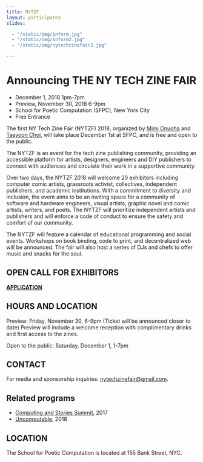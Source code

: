 ```yaml
---
title: NYTZF
layout: participate3
slides:

  - "/static/img/inform.jpg"
  - "/static/img/inform2.jpg"
  - "/static/img/nytechzinefair2.jpg"

---
```


# Announcing THE NY TECH ZINE FAIR

- December 1, 2018 1pm-7pm
- Preview, November 30, 2018 6-9pm
- School for Poetic Computation (SFPC), New York City
- Free Entrance

The first NY Tech Zine Fair (NYTZF) 2018, organized by [Mimi Onuoha](http://mimionuoha.com/) and [Taeyoon Choi](http://taeyoonchoi.com/), will take place December 1st at SFPC, and is free and open to the public.

The NYTZF is an event for the tech zine publishing community, providing an accessible platform for artists, designers, engineers and DIY publishers to connect with audiences and circulate their work in a supportive community.

Over two days, the NYTZF 2018 will welcome 20 exhibitors including computer comic artists, grassroots activist, collectives, independent publishers, and academic institutions. With a commitment to diversity and inclusion, the event aims to be an inviting space for a community of software and hardware engineers, visual artists, graphic novel and comic artists, writers, and poets. The NYTZF will prioritize independent artists and publishers and will enforce a code of conduct to ensure the safety and comfort of our community.

The NYTZF will feature a calendar of educational programming and social events. Workshops on book binding, code to print, and decentralized web will be announced. The fair will also host a series of DJs and chefs to offer music and snacks for the soul.

## OPEN CALL FOR EXHIBITORS

[**APPLICATION**](https://docs.google.com/forms/d/1uagiXzSbpfmbOGBU3VMpOgdRCnWthVqsD8f4TmGCWPU/viewform?edit_requested=true)

## HOURS AND LOCATION

Preview: Friday, November 30, 6-9pm (Ticket will be announced closer to date)
Preview will include a welcome reception with complimentary drinks and first access to the zines.

Open to the public: Saturday, December 1, 1-7pm

## CONTACT

For media and sponsorship inquiries: nytechzinefair@gmail.com.

## Related programs

- [Computing and Stories Summit](http://sfpc.io/classes/computingandstories/), 2017
- [Uncomputable](http://sfpc.io/uncomputable), 2018


## LOCATION

The School for Poetic Computation is located at 155 Bank Street, NYC.
